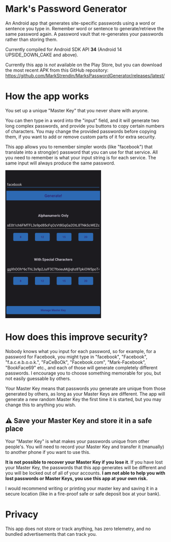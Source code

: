 # Mark's Password Generator
An Android app that generates site-specific passwords using a word or sentence you type in. Remember word or sentence to generate/retrieve the same password again. A password vault that re-generates your passwords rather than storing them. 

Currently compiled for Android SDK API **34** (Android 14 UPSIDE_DOWN_CAKE and above).

Currently this app is *not* available on the Play Store, but you can download the most recent APK from this GitHub repository: https://github.com/MarkStrendin/MarksPasswordGenerator/releases/latest/

# How the app works
You set up a unique "Master Key" that you never share with anyone.

You can then type in a word into the "input" field, and it will generate two long complex passwords, and provide you buttons to copy certain numbers of characters. You may change the provided passwords before copying them, if you want to add or remove custom parts of it for extra security.

This app allows you to remember simpler words (like "facebook") that translate into a strong(er) password that you can use for that service. All you need to remember is what your input string is for each service. The same input will always produce the same password.

<img src="https://github.com/MarkStrendin/MarksPasswordGenerator/blob/main/screenshot.png" width="300">

# How does this improve security?
Nobody knows what you input for each password, so for example, for a password for Facebook, you might type in "facebook", "Facebook", "f.a.c.e.b.o.o.k.", "FaCeBoOk", "Facebook.com", "Mark-Facebook", "BookFace69" etc., and each of those will generate completely different passwords. I encourage you to choose something memorable for you, but not easily guessable by others.

Your Master Key means that passwords _you_ generate are unique from those generated by others, as long as your Master Keys are different. The app will generate a new random Master Key the first time it is started, but you may change this to anything you wish.

## ⚠️ Save your Master Key and store it in a safe place
Your "Master Key" is what makes your passwords unique from other people's. You will need to record your Master Key and transfer it (manually) to another phone if you want to use this. 

**It is not possible to recover your Master Key if you lose it**. If you have lost your Master Key, the passwords that this app generates will be different and you will be locked out of all of your accounts. **I am not able to help you with lost passwords or Master Keys, you use this app at your own risk.**

I would recommend writing or printing your master key and saving it in a secure location (like in a fire-proof safe or safe deposit box at your bank).

# Privacy
This app does not store or track anything, has zero telemetry, and no bundled advertisements that can track you.
